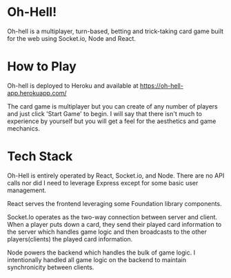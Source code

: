 # Oh-Hell!

Oh-hell is a multiplayer, turn-based, betting and trick-taking card game built for the web using Socket.io, Node and React.


# How to Play

Oh-hell is deployed to Heroku and available at https://oh-hell-app.herokuapp.com/

The card game is multiplayer but you can create of any number of players and just click 'Start Game' to begin. I will say that there isn't much to experience by yourself but you will get a feel for the aesthetics and game mechanics. 

# Tech Stack

Oh-Hell is entirely operated by React, Socket.io, and Node. There are no API calls nor did I need to leverage Express except for some basic user management.

React serves the frontend leveraging some Foundation library components.

Socket.Io operates as the two-way connection between server and client. When a player puts down a card, they send their played card information to the server which handles game logic and then broadcasts to the other players(clients) the played card information.

Node powers the backend which handles the bulk of game logic. I intentionally handled all game logic on the backend to maintain synchronicity between clients.